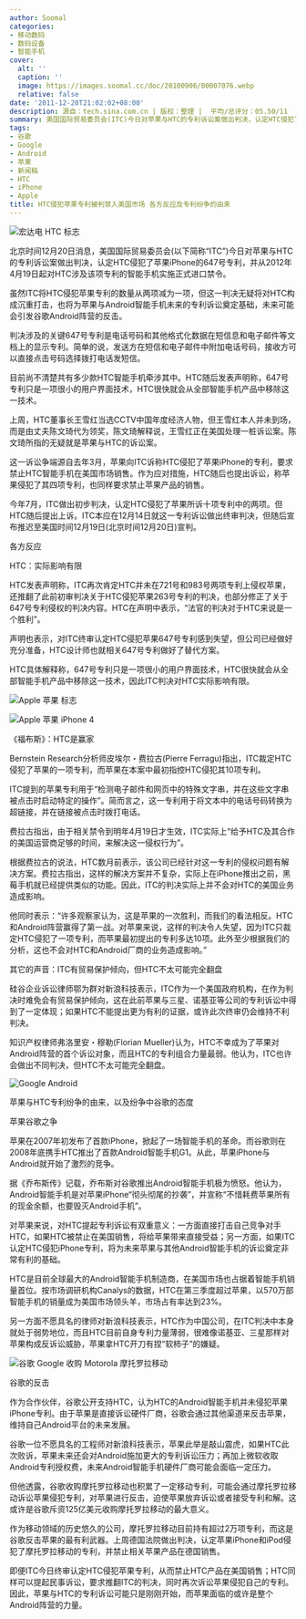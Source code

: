 ```yaml
---
author: Soomal
categories:
- 移动数码
- 数码设备
- 智能手机
cover:
  alt: ''
  caption: ''
  image: https://images.soomal.cc/doc/20100906/00007076.webp
  relative: false
date: '2011-12-20T21:02:02+08:00'
description: 源自：tech.sina.com.cn | 版权：整理 |  平均/总评分：05.50/11
summary: 美国国际贸易委员会(ITC)今日对苹果与HTC的专利诉讼案做出判决，认定HTC侵犯了苹果iPhone的647号专利，并从2012年4月19日起对HTC涉及该项专利的智能手机实施正式进口禁令。这一判决无疑将对HTC构成沉重打击，也将为苹果与Android智能手机未来的专利诉讼奠定基础，可能会引发Android阵营的反击。
tags:
- 谷歌
- Google
- Android
- 苹果
- 新闻稿
- HTC
- iPhone
- Apple
title: HTC侵犯苹果专利被判禁入美国市场 各方反应及专利纷争的由来
---
```


![宏达电 HTC 标志](https://images.soomal.cc/doc/20100906/00007076.webp)



北京时间12月20日消息，美国国际贸易委员会(以下简称“ITC”)今日对苹果与HTC的专利诉讼案做出判决，认定HTC侵犯了苹果iPhone的647号专利，并从2012年4月19日起对HTC涉及该项专利的智能手机实施正式进口禁令。



虽然ITC将HTC侵犯苹果专利的数量从两项减为一项，但这一判决无疑将对HTC构成沉重打击，也将为苹果与Android智能手机未来的专利诉讼奠定基础，未来可能会引发谷歌Android阵营的反击。



判决涉及的关键647号专利是电话号码和其他格式化数据在短信息和电子邮件等文档上的显示专利。简单的说，发送方在短信和电子邮件中附加电话号码，接收方可以直接点击号码选择拨打电话发短信。



目前尚不清楚共有多少款HTC智能手机牵涉其中。HTC随后发表声明称，647号专利只是一项很小的用户界面技术，HTC很快就会从全部智能手机产品中移除这一技术。



上周，HTC董事长王雪红当选CCTV中国年度经济人物，但王雪红本人并未到场，而是由丈夫陈文琦代为领奖，陈文琦解释说，王雪红正在美国处理一桩诉讼案。陈文琦所指的无疑就是苹果与HTC的诉讼案。



这一诉讼争端源自去年3月，苹果向ITC诉称HTC侵犯了苹果iPhone的专利，要求禁止HTC智能手机在美国市场销售。作为应对措施，HTC随后也提出诉讼，称苹果侵犯了其四项专利，也同样要求禁止苹果产品的销售。



今年7月，ITC做出初步判决，认定HTC侵犯了苹果所诉十项专利中的两项。但HTC随后提出上诉。ITC本应在12月14日就这一专利诉讼做出终审判决，但随后宣布推迟至美国时间12月19日(北京时间12月20日)宣判。



各方反应



HTC：实际影响有限



HTC发表声明称，ITC再次肯定HTC并未在721号和983号两项专利上侵权苹果，还推翻了此前初审判决关于HTC侵犯苹果263号专利的判决，也部分修正了关于647号专利侵权的判决内容。HTC在声明中表示，“法官的判决对于HTC来说是一个胜利”。



声明也表示，对ITC终审认定HTC侵犯苹果647号专利感到失望，但公司已经做好充分准备，HTC设计师也就相关647号专利做好了替代方案。



HTC具体解释称，647号专利只是一项很小的用户界面技术，HTC很快就会从全部智能手机产品中移除这一技术，因此ITC判决对HTC实际影响有限。



![Apple 苹果 标志](https://images.soomal.cc/doc/20100924/00007326.webp)



![Apple 苹果 iPhone 4](https://images.soomal.cc/doc/20100608/00005934.webp)



《福布斯》：HTC是赢家



Bernstein Research分析师皮埃尔・费拉古(Pierre Ferragu)指出，ITC裁定HTC侵犯了苹果的一项专利，而苹果在本案中最初指控HTC侵犯其10项专利。



ITC提到的苹果专利用于“检测电子邮件和网页中的特殊文字串，并在这些文字串被点击时启动特定的操作”。简而言之，这一专利用于将文本中的电话号码转换为超链接，并在链接被点击时拨打电话。



费拉古指出，由于相关禁令到明年4月19日才生效，ITC实际上“给予HTC及其合作的美国运营商足够的时间，来解决这一侵权行为”。



根据费拉古的说法，HTC数月前表示，该公司已经针对这一专利的侵权问题有解决方案。费拉古指出，这样的解决方案并不复杂，实际上在iPhone推出之前，黑莓手机就已经提供类似的功能。因此，ITC的判决实际上并不会对HTC的美国业务造成影响。



他同时表示：“许多观察家认为，这是苹果的一次胜利，而我们的看法相反。HTC和Android阵营赢得了第一战。对苹果来说，这样的判决令人失望，因为ITC只裁定HTC侵犯了一项专利，而苹果最初提出的专利多达10项。此外至少根据我们的分析，这也不会对HTC和Android厂商的业务造成影响。”



其它的声音：ITC有贸易保护倾向，但HTC不太可能完全翻盘



硅谷企业诉讼律师鄂为群对新浪科技表示，ITC作为一个美国政府机构，在作为判决时难免会有贸易保护倾向，这在此前苹果与三星、诺基亚等公司的专利诉讼中得到了一定体现；如果HTC不能提出更为有利的证据，或许此次终审仍会维持不利判决。



知识产权律师弗洛里安・穆勒(Florian Mueller)认为，HTC不幸成为了苹果对Android阵营的首个诉讼对象，而且HTC的专利组合力量最弱。他认为，ITC也许会做出不同判决，但HTC不太可能完全翻盘。



![Google Android](https://images.soomal.cc/doc/20110804/00012538.webp)



苹果与HTC专利纷争的由来，以及纷争中谷歌的态度



苹果谷歌之争



苹果在2007年初发布了首款iPhone，掀起了一场智能手机的革命。而谷歌则在2008年底携手HTC推出了首款Android智能手机G1。从此，苹果iPhone与Android就开始了激烈的竞争。



据《乔布斯传》记载，乔布斯对谷歌推出Android智能手机极为愤怒。他认为，Android智能手机是对苹果iPhone“彻头彻尾的抄袭”，并宣称“不惜耗费苹果所有的现金余额，也要毁灭Android手机”。



对苹果来说，对HTC提起专利诉讼有双重意义：一方面直接打击自己竞争对手HTC，如果HTC被禁止在美国销售，将给苹果带来直接受益；另一方面，如果ITC认定HTC侵犯iPhone专利，将为未来苹果与其他Android智能手机的诉讼奠定非常有利的基础。



HTC是目前全球最大的Android智能手机制造商，在美国市场也占据着智能手机销量首位。按市场调研机构Canalys的数据，HTC在第三季度超过苹果，以570万部智能手机的销量成为美国市场领头羊，市场占有率达到23%。



另一方面不愿具名的律师对新浪科技表示，HTC作为中国公司，在ITC判决中本身就处于弱势地位，而且HTC目前自身专利力量薄弱，很难像诺基亚、三星那样对苹果构成反诉讼威胁，苹果拿HTC开刀有捏“软柿子”的嫌疑。



![谷歌 Google 收购 Motorola 摩托罗拉移动](https://images.soomal.cc/doc/20110816/00012719.webp)



谷歌的反击



作为合作伙伴，谷歌公开支持HTC，认为HTC的Android智能手机并未侵犯苹果iPhone专利。由于苹果是直接诉讼硬件厂商，谷歌会通过其他渠道来反击苹果，维持自己Android平台的未来发展。



谷歌一位不愿具名的工程师对新浪科技表示，苹果此举是敲山震虎，如果HTC此次败诉，苹果未来还会对Android施加更大的专利诉讼压力；再加上微软收取Android专利授权费，未来Android智能手机硬件厂商可能会面临一定压力。



但他透露，谷歌收购摩托罗拉移动也积累了一定移动专利，可能会通过摩托罗拉移动诉讼苹果侵犯专利，对苹果进行反击，迫使苹果放弃诉讼或者接受专利和解。这或许是谷歌斥资125亿美元收购摩托罗拉移动的最大意义。



作为移动领域的历史悠久的公司，摩托罗拉移动目前持有超过2万项专利，而这是谷歌反击苹果的最有利武器。上周德国法院做出判决，认定苹果iPhone和iPod侵犯了摩托罗拉移动的专利，并禁止相关苹果产品在德国销售。



即便ITC今日终审认定HTC侵犯苹果专利，从而禁止HTC产品在美国销售；HTC同样可以提起民事诉讼，要求推翻ITC的判决，同时再次诉讼苹果侵犯自己的专利。因此，苹果与HTC的专利诉讼可能只是刚刚开始，而苹果面临的或许是整个Android阵营的力量。